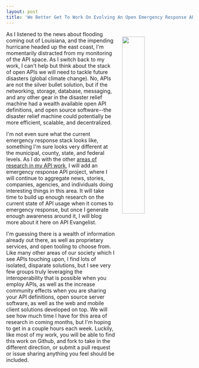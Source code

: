 ```yaml
---
layout: post
title: 'We Better Get To Work On Evolving An Open Emergency Response API Stack'
---
```

<p><img style="padding: 15px;" src="https://s3.amazonaws.com/kinlane-productions/bw-icons/bw-error.png" alt="" width="35%" align="right" /></p>
<p>As I listened to the news about flooding coming out of Louisiana, and the impending hurricane headed up the east coast, I'm momentarily distracted from my monitoring of the API space. As I switch back to my work, I can't help but think about the stack of open APIs we will need to tackle future disasters (global climate change). No, APIs are not the silver bullet solution, but if the networking, storage, database, messaging, and any other gear in the disaster relief machine had a wealth available open API definitions, and open source software--the disaster relief machine could potentially be more efficient, scalable, and decentralized.</p>
<p>I'm not even sure what the current emergency response stack looks like, something I'm sure looks very different at the municipal, county, state, and federal levels. As I do with the other <a href="http://apievangelist.com">areas of research in my API work</a>, I will add an emergency response API project, where I will continue to aggregate news, stories, companies, agencies, and individuals doing interesting things in this area. It will take time to build up enough research on the current state of API usage when it comes to emergency response, but once I generate enough awareness around it, I will blog more about it here on API Evangelist.</p>
<p>I'm guessing there is a wealth of information already out there, as well as proprietary services, and open tooling to choose from. Like many other areas of our society which I see APIs touching upon, I find lots of isolated, disparate solutions, but I see very few groups truly leveraging the interoperability that is possible when you employ APIs, as well as the increase community effects when you are sharing your API definitions, open source server software, as well as the web and mobile client solutions developed on top. We will see how much time I have for this area of research in coming months, but I'm hoping to get in a couple hours each week. Luckily, like most of my work, you will be able to find this work on Github, and fork to take in the different direction, or submit a pull request or issue sharing anything you feel should be included.</p>